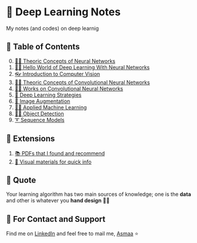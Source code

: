 # 💫 Deep Learning Notes
My notes (and codes) on deep learnig

## 📑 Table of Contents
0. [👩‍🏫 Theoric Concepts of Neural Networks](./0-NNConcepts)
0. [🙋‍♀️ Hello World of Deep Learning With Neural Networks](./1-HelloWorld)
0. [👓 Introduction to Computer Vision](./2-Intro2ComputerVision)
0. [👩‍🏫 Theoric Concepts of Convolutional Neural Networks](./3-CNNConcepts)
0. [👩‍🔧 Works on Convolutional Neural Networks](./4-CNNWorks)
0. [🚙 Deep Learning Strategies](./5-TransferLearning)
0. [🤡 Image Augmentation](./6-ImageAugmentation)
0. [👷‍♀️ Applied Machine Learning](./7-AppliedML)
0. [🕵️‍♀️ Object Detection](./8-ObjectDetection)
1. [➰ Sequence Models](./9-SequenceModels)

## 💉 Extensions
1. [📚 PDFs that I found and recommend](./Z-UsefulPDFs) 
2. [👀 Visual materials for quick info](./Z-QuickVisualInfo) 


## 🙌 Quote
Your learning algorithm has two main sources of knowledge; one is the **data** and other is whatever you **hand design** 🤔🚀

## 🤝 For Contact and Support
Find me on [LinkedIn](https://www.linkedin.com/in/asmaa-mirkhan/) and feel free to mail me, [Asmaa](mailto:asmaamirkhan.am@gmail.com) :star: